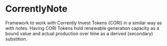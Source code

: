 # CorrentlyNote
Framework to work with Corrently Invest Tokens (CORI) in a similar way as with notes. Having CORI Tokens hold renewable generation capacity as a bound value and actual production over time as a derived (secondary) substition.
